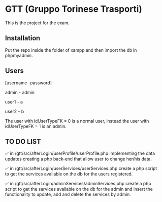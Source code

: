 # GTT (Gruppo Torinese Trasporti)

This is the project for the exam.

## Installation
Put the repo inside the folder of xampp and then import the db in phpmyadmin.

## Users
[username -password]

admin - admin

user1 - a 

user2 - b

The user with idUserTypeFK = 0 is a normal user, instead the user with idUserTypeFK = 1 is an admin.

## TO DO LIST

✅ in /gtt/src/afterLogin/userProfile/userProfile.php implementing the data updates creating a php back-end that allow user to change her/his data.

✅ in /gtt/src/afterLogin/userServices/userServices.php create a php script to get the services available on the db for the users registered.

✅ in /gtt/src/afterLogin/adminServices/adminServices.php create a php script to get the services available on the db for the admin and insert the functionality to update, add and delete the services by admin.